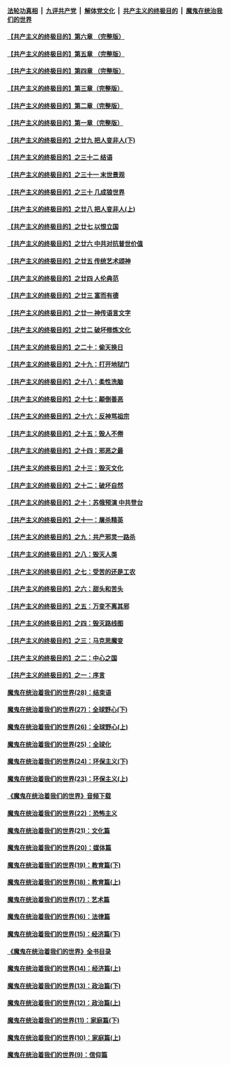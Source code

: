 ####  [法轮功真相](../../../../basic/blob/master/README.md?t=04051430) &nbsp;|&nbsp; [九评共产党](../../../../9ping.md/blob/master/README.md?t=04051430) &nbsp;|&nbsp; [解体党文化](../../../../jtdwh.md/blob/master/README.md?t=04051430)  &nbsp;|&nbsp; [共产主义的终极目的](../../../../gczydzjmd.md/blob/master/README.md?t=04051430) &nbsp;|&nbsp; [魔鬼在统治我们的世界](../../../../mgztzwmdsj.md/blob/master/README.md?t=04051430) 

#### [【共产主义的终极目的】第六章 （完整版）](../pages/nsc422/n11428913.md?t=04051430) 

#### [【共产主义的终极目的】第五章 （完整版）](../pages/nsc422/n11428912.md?t=04051430) 

#### [【共产主义的终极目的】第四章 （完整版）](../pages/nsc422/n11428907.md?t=04051430) 

#### [【共产主义的终极目的】第三章（完整版）](../pages/nsc422/n11428848.md?t=04051430) 

#### [【共产主义的终极目的】第二章（完整版）](../pages/nsc422/n11428831.md?t=04051430) 

#### [【共产主义的终极目的】第一章（完整版）](../pages/nsc422/n11417651.md?t=04051430) 

#### [【共产主义的终极目的】之廿九 把人变非人(下)](../pages/nsc422/n11344140.md?t=04051430) 

#### [【共产主义的终极目的】之三十二 结语](../pages/nsc422/n11360535.md?t=04051430) 

#### [【共产主义的终极目的】之三十一 末世景观](../pages/nsc422/n11351129.md?t=04051430) 

#### [【共产主义的终极目的】之三十 几成狼世界](../pages/nsc422/n11348280.md?t=04051430) 

#### [【共产主义的终极目的】之廿八 把人变非人(上)](../pages/nsc422/n11340492.md?t=04051430) 

#### [【共产主义的终极目的】之廿七 以恨立国](../pages/nsc422/n11336944.md?t=04051430) 

#### [【共产主义的终极目的】之廿六 中共对抗普世价值](../pages/nsc422/n11324785.md?t=04051430) 

#### [【共产主义的终极目的】之廿五 传统艺术颂神](../pages/nsc422/n11296396.md?t=04051430) 

#### [【共产主义的终极目的】之廿四 人伦典范](../pages/nsc422/n11296397.md?t=04051430) 

#### [【共产主义的终极目的】之廿三 富而有德](../pages/nsc422/n11283598.md?t=04051430) 

#### [【共产主义的终极目的】之廿一 神传语言文字](../pages/nsc422/n11263265.md?t=04051430) 

#### [【共产主义的终极目的】之廿二 破坏修炼文化](../pages/nsc422/n11245728.md?t=04051430) 

#### [【共产主义的终极目的】之二十：偷天换日](../pages/nsc422/n11238846.md?t=04051430) 

#### [【共产主义的终极目的】之十九：打开地狱门](../pages/nsc422/n11206376.md?t=04051430) 

#### [【共产主义的终极目的】之十八：柔性洗脑](../pages/nsc422/n11199994.md?t=04051430) 

#### [【共产主义的终极目的】之十七：颠倒善恶](../pages/nsc422/n11179782.md?t=04051430) 

#### [【共产主义的终极目的】之十六：反神骂祖宗](../pages/nsc422/n11166798.md?t=04051430) 

#### [【共产主义的终极目的】之十五：毁人不倦](../pages/nsc422/n11166792.md?t=04051430) 

#### [【共产主义的终极目的】之十四：邪恶之最](../pages/nsc422/n11150249.md?t=04051430) 

#### [【共产主义的终极目的】之十三：毁灭文化](../pages/nsc422/n11135227.md?t=04051430) 

#### [【共产主义的终极目的】之十二：破坏自然](../pages/nsc422/n11135214.md?t=04051430) 

#### [【共产主义的终极目的】之十：苏俄预演 中共登台](../pages/nsc422/n11118424.md?t=04051430) 

#### [【共产主义的终极目的】之十一：屠杀精英](../pages/nsc422/n11118442.md?t=04051430) 

#### [【共产主义的终极目的】之九：共产邪灵一路杀](../pages/nsc422/n11114139.md?t=04051430) 

#### [【共产主义的终极目的】之八：毁灭人类](../pages/nsc422/n11108503.md?t=04051430) 

#### [【共产主义的终极目的】之七：受苦的还是工农](../pages/nsc422/n11101809.md?t=04051430) 

#### [【共产主义的终极目的】之六：甜头和苦头](../pages/nsc422/n11096971.md?t=04051430) 

#### [【共产主义的终极目的】之五：万变不离其邪](../pages/nsc422/n11091285.md?t=04051430) 

#### [【共产主义的终极目的】之四：毁灭路线图](../pages/nsc422/n11086284.md?t=04051430) 

#### [【共产主义的终极目的】之三：马克思魔变](../pages/nsc422/n11061941.md?t=04051430) 

#### [【共产主义的终极目的】之二：中心之国](../pages/nsc422/n11047728.md?t=04051430) 

#### [【共产主义的终极目的】之一：序言](../pages/nsc422/n11086077.md?t=04051430) 

#### [魔鬼在统治着我们的世界(28)：结束语](../pages/nsc422/n10936246.md?t=04051430) 

#### [魔鬼在统治着我们的世界(27)：全球野心(下)](../pages/nsc422/n10928319.md?t=04051430) 

#### [魔鬼在统治着我们的世界(26)：全球野心(上)](../pages/nsc422/n10900318.md?t=04051430) 

#### [魔鬼在统治着我们的世界(25)：全球化](../pages/nsc422/n10788205.md?t=04051430) 

#### [魔鬼在统治着我们的世界(24)：环保主义(下)](../pages/nsc422/n10695307.md?t=04051430) 

#### [魔鬼在统治着我们的世界(23)：环保主义(上)](../pages/nsc422/n10688613.md?t=04051430) 

#### [《魔鬼在统治着我们的世界》音频下载](../pages/nsc422/n10635553.md?t=04051430) 

#### [魔鬼在统治着我们的世界(22)：恐怖主义](../pages/nsc422/n10614727.md?t=04051430) 

#### [魔鬼在统治着我们的世界(21)：文化篇](../pages/nsc422/n10597706.md?t=04051430) 

#### [魔鬼在统治着我们的世界(20)：媒体篇](../pages/nsc422/n10586579.md?t=04051430) 

#### [魔鬼在统治着我们的世界(19)：教育篇(下)](../pages/nsc422/n10564808.md?t=04051430) 

#### [魔鬼在统治着我们的世界(18)：教育篇(上)](../pages/nsc422/n10526970.md?t=04051430) 

#### [魔鬼在统治着我们的世界(17)：艺术篇](../pages/nsc422/n10499093.md?t=04051430) 

#### [魔鬼在统治着我们的世界(16)：法律篇](../pages/nsc422/n10485969.md?t=04051430) 

#### [魔鬼在统治着我们的世界(15)：经济篇(下)](../pages/nsc422/n10469975.md?t=04051430) 

#### [《魔鬼在统治着我们的世界》全书目录](../pages/nsc422/n10464261.md?t=04051430) 

#### [魔鬼在统治着我们的世界(14)：经济篇(上)](../pages/nsc422/n10457370.md?t=04051430) 

#### [魔鬼在统治着我们的世界(13)：政治篇(下)](../pages/nsc422/n10448270.md?t=04051430) 

#### [魔鬼在统治着我们的世界(12)：政治篇(上)](../pages/nsc422/n10444576.md?t=04051430) 

#### [魔鬼在统治着我们的世界(11)：家庭篇(下)](../pages/nsc422/n10440961.md?t=04051430) 

#### [魔鬼在统治着我们的世界(10)：家庭篇(上)](../pages/nsc422/n10435448.md?t=04051430) 

#### [魔鬼在统治着我们的世界(9)：信仰篇](../pages/nsc422/n10432159.md?t=04051430) 

